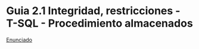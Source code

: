 # Guia 2.1 Integridad, restricciones - T-SQL - Procedimiento almacenados


[Enunciado](https://docs.google.com/document/d/12QhaWISvxIoM3mXqi6126vZ2lW1Vozb0/preview)
